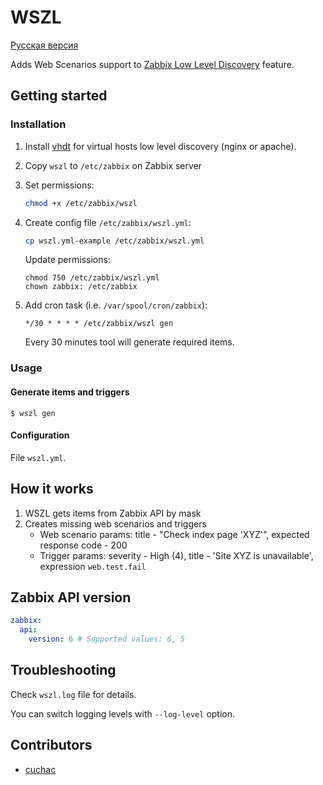 # WSZL

[Русская версия](README.RU.md)

Adds Web Scenarios support to 
[Zabbix Low Level Discovery](https://www.zabbix.com/documentation/current/manual/discovery/low_level_discovery) feature.

## Getting started

### Installation

1. Install [vhdt](https://github.com/lebe-dev/vhost-discovery-tool) for virtual hosts low level discovery (nginx or apache).
2. Copy `wszl` to `/etc/zabbix` on Zabbix server
3. Set permissions:
    ```bash
    chmod +x /etc/zabbix/wszl
    ```
4. Create config file `/etc/zabbix/wszl.yml`:
    ```bash
    cp wszl.yml-example /etc/zabbix/wszl.yml
    ```
   
    Update permissions:
    ```shell script
    chmod 750 /etc/zabbix/wszl.yml
    chown zabbix: /etc/zabbix
    ```
    
5. Add cron task (i.e. `/var/spool/cron/zabbix`):
    ```
    */30 * * * * /etc/zabbix/wszl gen
    ```   
    Every 30 minutes tool will generate required items.

### Usage

#### Generate items and triggers

```
$ wszl gen
```

#### Configuration

File `wszl.yml`.

## How it works

1. WSZL gets items from Zabbix API by mask
2. Creates missing web scenarios and triggers
    - Web scenario params: title - "Check index page 'XYZ'", expected response code - 200
    - Trigger params: severity - High (4), title - 'Site XYZ is unavailable', expression `web.test.fail`  

## Zabbix API version

```yaml
zabbix:
  api:
    version: 6 # Supported values: 6, 5
```

## Troubleshooting

Check `wszl.log` file for details.

You can switch logging levels with `--log-level` option.

## Contributors

- [cuchac](https://github.com/cuchac)